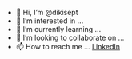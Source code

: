 - 👋 Hi, I’m @dikisept
- 👀 I’m interested in ...
- 🌱 I’m currently learning ...
- 💞️ I’m looking to collaborate on ...
- 📫 How to reach me ...
<a href="https://www.linkedin.com/in/dikiseptiana/>/" target="_blank">LinkedIn</a>

<!---
dikisept/dikisept is a ✨ special ✨ repository because its `README.md` (this file) appears on your GitHub profile.
You can click the Preview link to take a look at your changes.
--->
